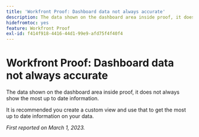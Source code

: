 ```yaml
---
title: 'Workfront Proof: Dashboard data not always accurate'
description: The data shown on the dashboard area inside proof, it does not always show the most up to date information. It is recommended you create a custom view and use that to get the most up to date information on your data.
hidefromtoc: yes
feature: Workfront Proof
exl-id: f414f918-4416-44d1-99e9-afd75f4f40f4
---
```

# Workfront Proof: Dashboard data not always accurate

The data shown on the dashboard area inside proof, it does not always show the most up to date information. 

It is recommended you create a custom view and use that to get the most up to date information on your data.

_First reported on March 1, 2023._
